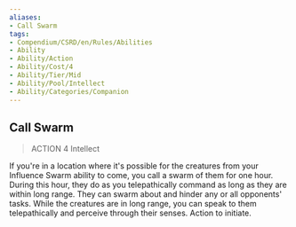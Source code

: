 ```yaml
---
aliases:
- Call Swarm
tags:
- Compendium/CSRD/en/Rules/Abilities
- Ability
- Ability/Action
- Ability/Cost/4
- Ability/Tier/Mid
- Ability/Pool/Intellect
- Ability/Categories/Companion
---
```


  
## Call Swarm  
>ACTION 4  Intellect  
  
If you're in a location where it's possible for the creatures from your Influence Swarm ability to come, you call a swarm of them for one hour. During this hour, they do as you telepathically command as long as they are within long range. They can swarm about and hinder any or all opponents' tasks. While the creatures are in long range, you can speak to them telepathically and perceive through their senses. Action to initiate.